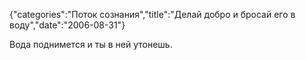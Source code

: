 {"categories":"Поток сознания","title":"Делай добро и бросай его в воду","date":"2006-08-31"}

Вода поднимется и ты в ней утонешь.

